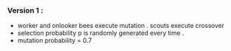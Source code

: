 ### Version 1 :
* worker and onlooker bees execute mutation . scouts execute crossover
* selection probability p is randomly generated every time .
* mutation probability = 0.7
